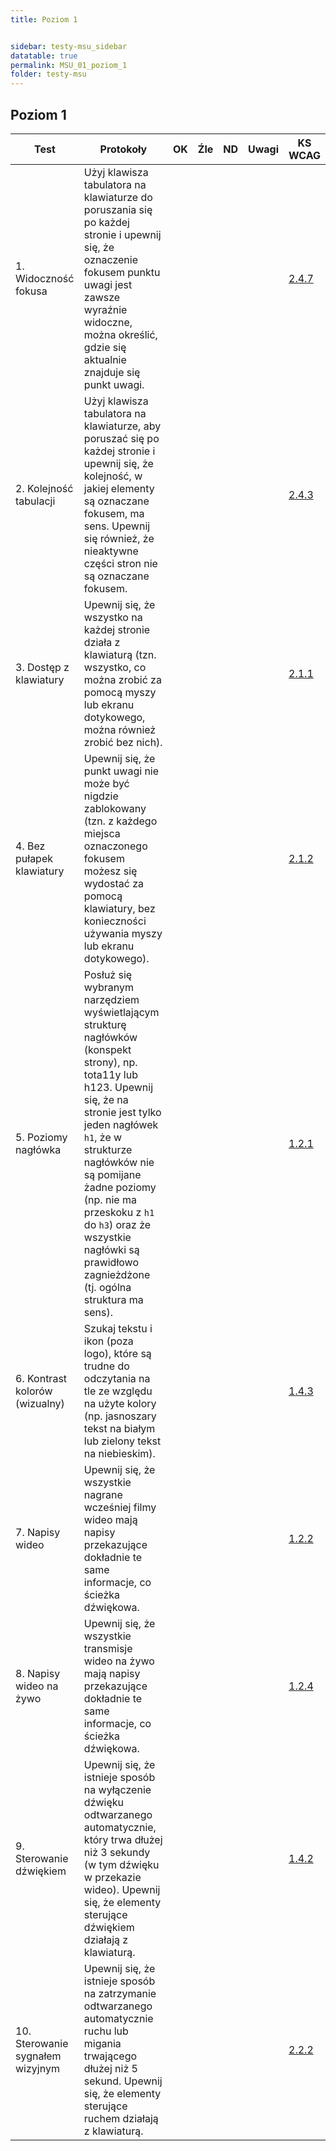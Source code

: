 ```yaml
---
title: Poziom 1


sidebar: testy-msu_sidebar
datatable: true
permalink: MSU_01_poziom_1
folder: testy-msu
---
```



## Poziom 1

| Test        | Protokoły                    |OK|Źle|ND| Uwagi  |KS WCAG|
|-------------|------------------------------|--|---|--|--------|--------|
|1. Widoczność fokusa|Użyj klawisza tabulatora na klawiaturze do poruszania się po każdej stronie i upewnij się, że oznaczenie fokusem punktu uwagi jest zawsze wyraźnie widoczne, można określić, gdzie się aktualnie znajduje się punkt uwagi.| | | | |[2.4.7](https://wcag.lepszyweb.pl/#focus-visible)|
|2. Kolejność tabulacji|Użyj klawisza tabulatora na klawiaturze, aby poruszać się po każdej stronie i upewnij się, że kolejność, w jakiej elementy są oznaczane fokusem, ma sens. Upewnij się również, że nieaktywne części stron nie są oznaczane fokusem.| | | | |[2.4.3](https://wcag.lepszyweb.pl/#focus-order)|
|3. Dostęp z klawiatury|Upewnij się, że wszystko na każdej stronie działa z klawiaturą (tzn. wszystko, co można zrobić za pomocą myszy lub ekranu dotykowego, można również zrobić bez nich).| | | | |[2.1.1](https://wcag.lepszyweb.pl/#keyboard)|
|4. Bez pułapek klawiatury|Upewnij się, że punkt uwagi nie może być nigdzie zablokowany (tzn. z każdego miejsca oznaczonego fokusem możesz się wydostać za pomocą klawiatury, bez konieczności używania myszy lub ekranu dotykowego).| | | | |[2.1.2](https://wcag.lepszyweb.pl/#no-keyboard-trap)|
|5. Poziomy nagłówka|Posłuż się wybranym narzędziem wyświetlającym strukturę nagłówków (konspekt strony), np. tota11y lub h123. Upewnij się, że na stronie jest tylko jeden nagłówek `h1`, że w strukturze nagłówków nie są pomijane żadne poziomy (np. nie ma przeskoku z `h1` do `h3`) oraz że wszystkie nagłówki są prawidłowo zagnieżdżone (tj. ogólna struktura ma sens).| | | | |[1.2.1](https://wcag.lepszyweb.pl/#audio-only-and-video-only-prerecorded)|
|6. Kontrast kolorów (wizualny)|Szukaj tekstu i ikon (poza logo), które są trudne do odczytania na tle ze względu na użyte kolory (np. jasnoszary tekst na białym lub zielony tekst na niebieskim).| | | | |[1.4.3](https://wcag.lepszyweb.pl/#contrast-minimum)|
|7. Napisy wideo|Upewnij się, że wszystkie nagrane wcześniej filmy wideo mają napisy przekazujące dokładnie te same informacje, co ścieżka dźwiękowa.| | | | |[1.2.2](https://wcag.lepszyweb.pl/#captions-prerecorded)|
|8. Napisy wideo na żywo|Upewnij się, że wszystkie transmisje wideo na żywo mają napisy przekazujące dokładnie te same informacje, co ścieżka dźwiękowa.| | | | |[1.2.4](https://wcag.lepszyweb.pl/#captions-live)|
|9. Sterowanie dźwiękiem|Upewnij się, że istnieje sposób na wyłączenie dźwięku odtwarzanego automatycznie, który trwa dłużej niż 3 sekundy (w tym dźwięku w przekazie wideo). Upewnij się, że elementy sterujące dźwiękiem działają z klawiaturą.| | | | |[1.4.2](https://wcag.lepszyweb.pl/#audio-control)|
|10. Sterowanie sygnałem wizyjnym|Upewnij się, że istnieje sposób na zatrzymanie odtwarzanego automatycznie ruchu lub migania trwającego dłużej niż 5 sekund. Upewnij się, że elementy sterujące ruchem działają z klawiaturą.| | | | |[2.2.2](https://wcag.lepszyweb.pl/#pause-stop-hide)|








